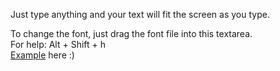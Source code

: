Just type anything and your text will fit the screen as you type.

To change the font, just drag the font file into this textarea.
<br>
For help: Alt + Shift + h
<br>
<a href="http://tloureiro.github.com/fit-text-to-screen/fts.html" target="_blank">Example</a> here :)
